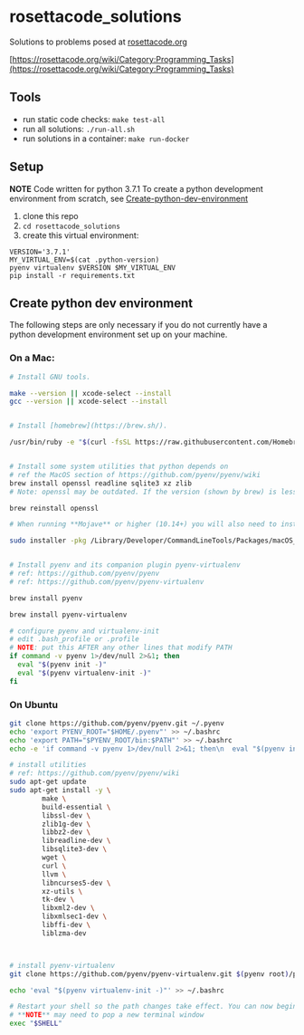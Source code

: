 # rosettacode_solutions

Solutions to problems posed at [rosettacode.org](https://rosettacode.org)

[https://rosettacode.org/wiki/Category:Programming_Tasks](https://rosettacode.org/wiki/Category:Programming_Tasks)

## Tools

- run static code checks: `make test-all`
- run all solutions: `./run-all.sh`
- run solutions in a container: `make run-docker`

## Setup

**NOTE** Code written for python 3.7.1 To create a python development environment from scratch, see 
[Create-python-dev-environment](#create-python-dev-environment)


1. clone this repo
2. `cd rosettacode_solutions`
3. create this virtual environment:
```
VERSION='3.7.1'
MY_VIRTUAL_ENV=$(cat .python-version)
pyenv virtualenv $VERSION $MY_VIRTUAL_ENV
pip install -r requirements.txt
```

## Create python dev environment

The following steps are only necessary if you do not currently have a python development environment set up on your machine.

### On a Mac:

```bash
# Install GNU tools.

make --version || xcode-select --install
gcc --version || xcode-select --install


# Install [homebrew](https://brew.sh/).

/usr/bin/ruby -e "$(curl -fsSL https://raw.githubusercontent.com/Homebrew/install/master/install)"


# Install some system utilities that python depends on
# ref the MacOS section of https://github.com/pyenv/pyenv/wiki
brew install openssl readline sqlite3 xz zlib
# Note: openssl may be outdated. If the version (shown by brew) is less than 1.0.2p, consider

brew reinstall openssl

# When running **Mojave** or higher (10.14+) you will also need to install additional SDK headers:

sudo installer -pkg /Library/Developer/CommandLineTools/Packages/macOS_SDK_headers_for_macOS_10.14.pkg -target /


# Install pyenv and its companion plugin pyenv-virtualenv
# ref: https://github.com/pyenv/pyenv
# ref: https://github.com/pyenv/pyenv-virtualenv

brew install pyenv

brew install pyenv-virtualenv

# configure pyenv and virtualenv-init
# edit .bash_profile or .profile
# NOTE: put this AFTER any other lines that modify PATH
if command -v pyenv 1>/dev/null 2>&1; then
  eval "$(pyenv init -)"
  eval "$(pyenv virtualenv-init -)"
fi
```

### On Ubuntu

```bash
git clone https://github.com/pyenv/pyenv.git ~/.pyenv
echo 'export PYENV_ROOT="$HOME/.pyenv"' >> ~/.bashrc
echo 'export PATH="$PYENV_ROOT/bin:$PATH"' >> ~/.bashrc
echo -e 'if command -v pyenv 1>/dev/null 2>&1; then\n  eval "$(pyenv init -)"\nfi' >> ~/.bashrc

# install utilities
# ref: https://github.com/pyenv/pyenv/wiki
sudo apt-get update
sudo apt-get install -y \
        make \
        build-essential \
        libssl-dev \
        zlib1g-dev \
        libbz2-dev \
        libreadline-dev \
        libsqlite3-dev \
        wget \
        curl \
        llvm \
        libncurses5-dev \
        xz-utils \
        tk-dev \
        libxml2-dev \
        libxmlsec1-dev \
        libffi-dev \
        liblzma-dev



# install pyenv-virtualenv
git clone https://github.com/pyenv/pyenv-virtualenv.git $(pyenv root)/plugins/pyenv-virtualenv

echo 'eval "$(pyenv virtualenv-init -)"' >> ~/.bashrc

# Restart your shell so the path changes take effect. You can now begin using pyenv.
# **NOTE** may need to pop a new terminal window
exec "$SHELL"
```

